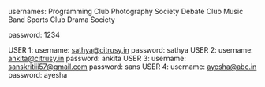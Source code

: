 <!-- Club Profile -->
usernames:
  Programming Club
  Photography Society
  Debate Club
  Music Band
  Sports Club
  Drama Society

password:
  1234

<!-- userprofile -->
USER 1:
  username: sathya@citrusy.in
  password: sathya
USER 2:
  username: ankita@citrusy.in
  password: ankita
USER 3:
  username: sanskritiii57@gmail.com
  password: sans
USER 4:
  username: ayesha@abc.in
  password: ayesha
